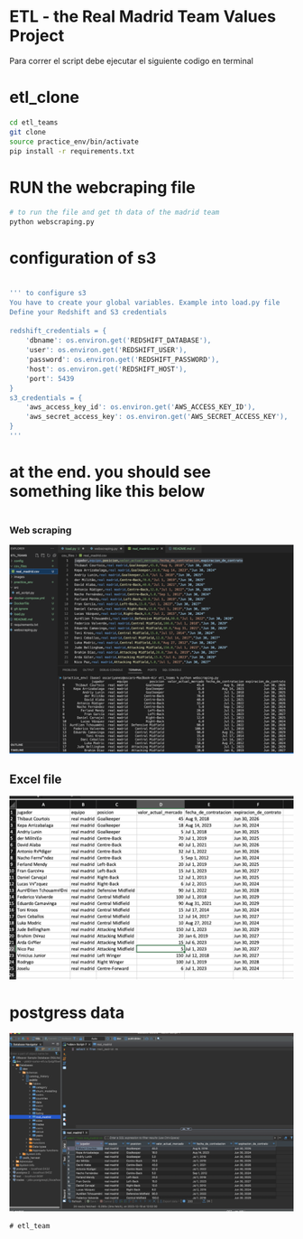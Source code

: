 # ETL - the Real Madrid Team Values Project 

Para correr el script debe ejecutar el siguiente codigo en terminal

# etl_clone
```sh
cd etl_teams
git clone
source practice_env/bin/activate
pip install -r requirements.txt
```

# RUN the webcraping file
```sh
# to run the file and get th data of the madrid team
python webscraping.py  
```


# configuration of s3
```sh

''' to configure s3 
You have to create your global variables. Example into load.py file 
Define your Redshift and S3 credentials

redshift_credentials = {
    'dbname': os.environ.get('REDSHIFT_DATABASE'),
    'user': os.environ.get('REDSHIFT_USER'),
    'password': os.environ.get('REDSHIFT_PASSWORD'),
    'host': os.environ.get('REDSHIFT_HOST'),
    'port': 5439
}
s3_credentials = {
    'aws_access_key_id': os.environ.get('AWS_ACCESS_KEY_ID'),
    'aws_secret_access_key': os.environ.get('AWS_SECRET_ACCESS_KEY'),
}
'''


```
# at the end. you should see something like this below 
```
```
###  Web scraping 
![Example Image](images/webscraping.png)

## Excel file 
![Example Image](images/excel.png)

# postgress data 
![Example Image](images/Postgress.png)

```
# etl_team
